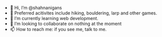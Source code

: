 - 👋 Hi, I’m @shahnanigans
- 👀 Preferred acitivites include hiking, bouldering, larp and other games.
- 🌱 I’m currently learning web development.
- 💞️ I’m looking to collaborate on nothing at the moment
- 📫 How to reach me: if you see me, talk to me.

<!---
leCoqEstSeb/leCoqEstSeb is a ✨ special ✨ repository because its `README.md` (this file) appears on your GitHub profile.
You can click the Preview link to take a look at your changes.
--->
